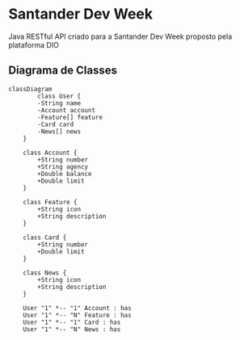 # Santander Dev Week 
Java RESTful API criado para a Santander Dev Week proposto pela plataforma DIO

## Diagrama de Classes
```mermaid
classDiagram
        class User {
        -String name
        -Account account 
        -Feature[] feature
        -Card card
        -News[] news
    }
    
    class Account {
        +String number
        +String agency
        +Double balance
        +Double limit
    }
    
    class Feature {
        +String icon
        +String description
    }
    
    class Card {
        +String number
        +Double limit
    }
    
    class News {
        +String icon
        +String description
    }
    
    User "1" *-- "1" Account : has
    User "1" *-- "N" Feature : has
    User "1" *-- "1" Card : has
    User "1" *-- "N" News : has
```
